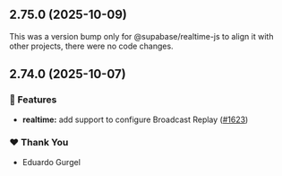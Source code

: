 ## 2.75.0 (2025-10-09)

This was a version bump only for @supabase/realtime-js to align it with other projects, there were no code changes.

## 2.74.0 (2025-10-07)

### 🚀 Features

- **realtime:** add support to configure Broadcast Replay ([#1623](https://github.com/supabase/supabase-js/pull/1623))

### ❤️ Thank You

- Eduardo Gurgel